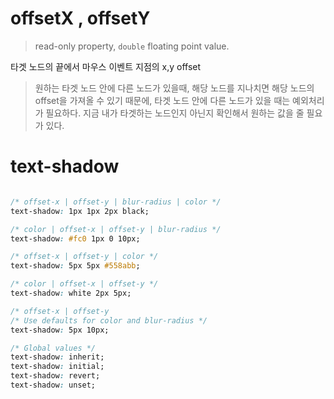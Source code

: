 # offsetX , offsetY
> read-only property, `double` floating point value.

타겟 노드의 끝에서 마우스 이벤트 지점의 x,y offset

> 원하는 타겟 노드 안에 다른 노드가 있을때, 해당 노드를 지나치면 해당 노드의 offset을 가져올 수 있기 때문에, 타겟 노드 안에 다른 노드가 있을 때는 예외처리가 필요하다. 지금 내가 타겟하는 노드인지 아닌지 확인해서 원하는 값을 줄 필요가 있다.

# text-shadow
```css

/* offset-x | offset-y | blur-radius | color */
text-shadow: 1px 1px 2px black;

/* color | offset-x | offset-y | blur-radius */
text-shadow: #fc0 1px 0 10px;

/* offset-x | offset-y | color */
text-shadow: 5px 5px #558abb;

/* color | offset-x | offset-y */
text-shadow: white 2px 5px;

/* offset-x | offset-y
/* Use defaults for color and blur-radius */
text-shadow: 5px 10px;

/* Global values */
text-shadow: inherit;
text-shadow: initial;
text-shadow: revert;
text-shadow: unset;

```

